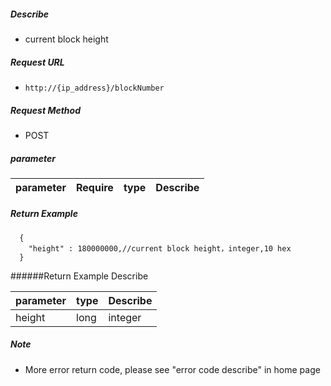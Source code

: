     
##### Describe

- current block height

##### Request URL
- ` http://{ip_address}/blockNumber `
  
##### Request Method
- POST 

##### parameter

|parameter|Require|type|Describe|
|:----    |:---|:----- |-----   |

##### Return Example 

``` 
  {
    "height" : 180000000,//current block height，integer,10 hex
  }
```

######Return Example Describe 

|parameter|type|Describe|
|:-----  |:-----|-----                           |
|height |long   |integer  |

##### Note 

- More error return code, please see "error code describe" in home page